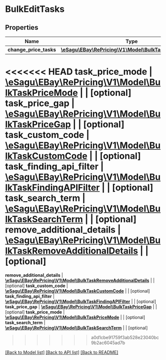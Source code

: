 # BulkEditTasks

## Properties
Name | Type | Description | Notes
------------ | ------------- | ------------- | -------------
**change_price_tasks** | [**\eSagu\EBay\RePricing\V1\Model\BulkTaskPriceSettings[]**](BulkTaskPriceSettings.md) |  | [optional] 
<<<<<<< HEAD
**task_price_mode** | [**\eSagu\EBay\RePricing\V1\Model\BulkTaskPriceMode**](BulkTaskPriceMode.md) |  | [optional] 
**task_price_gap** | [**\eSagu\EBay\RePricing\V1\Model\BulkTaskPriceGap**](BulkTaskPriceGap.md) |  | [optional] 
**task_custom_code** | [**\eSagu\EBay\RePricing\V1\Model\BulkTaskCustomCode**](BulkTaskCustomCode.md) |  | [optional] 
**task_finding_api_filter** | [**\eSagu\EBay\RePricing\V1\Model\BulkTaskFindingAPIFilter**](BulkTaskFindingAPIFilter.md) |  | [optional] 
**task_search_term** | [**\eSagu\EBay\RePricing\V1\Model\BulkTaskSearchTerm**](BulkTaskSearchTerm.md) |  | [optional] 
**remove_additional_details** | [**\eSagu\EBay\RePricing\V1\Model\BulkTaskRemoveAdditionalDetails**](BulkTaskRemoveAdditionalDetails.md) |  | [optional] 
=======
**remove_additional_details** | [**\eSagu\EBay\RePricing\V1\Model\BulkTaskRemoveAdditionalDetails**](BulkTaskRemoveAdditionalDetails.md) |  | [optional] 
**task_custom_code** | [**\eSagu\EBay\RePricing\V1\Model\BulkTaskCustomCode**](BulkTaskCustomCode.md) |  | [optional] 
**task_finding_api_filter** | [**\eSagu\EBay\RePricing\V1\Model\BulkTaskFindingAPIFilter**](BulkTaskFindingAPIFilter.md) |  | [optional] 
**task_price_gap** | [**\eSagu\EBay\RePricing\V1\Model\BulkTaskPriceGap**](BulkTaskPriceGap.md) |  | [optional] 
**task_price_mode** | [**\eSagu\EBay\RePricing\V1\Model\BulkTaskPriceMode**](BulkTaskPriceMode.md) |  | [optional] 
**task_search_term** | [**\eSagu\EBay\RePricing\V1\Model\BulkTaskSearchTerm**](BulkTaskSearchTerm.md) |  | [optional] 
>>>>>>> a0d1cbe91759f3ab528e23040bc9b2ac6045ad7b

[[Back to Model list]](../README.md#documentation-for-models) [[Back to API list]](../README.md#documentation-for-api-endpoints) [[Back to README]](../README.md)


